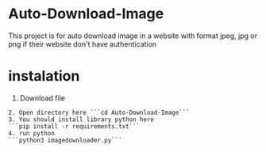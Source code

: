 # Auto-Download-Image
This project is for auto download image in a website with format jpeg, jpg or png if their website don't have authentication

# instalation 
1. Download file
```git clone https://github.com/lifanwar/Auto-Download-Image'''
2. Open directory here ```cd Auto-Download-Image```
3. You should install library python here
```pip install -r requirements.txt```
4. run python
```python3 imagedownloader.py```
